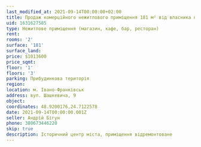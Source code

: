 ```yaml
---
last_modified_at: 2021-09-14T00:00:00+02:00
title: Продаж комерційного нежитлового приміщення 181 м² від власника на Шашкевича
uid: 1631627585
type: Нежитлове приміщення (магазин, кафе, бар, ресторан)
rent:
rooms: '2'
surface: '181'
surface_land:
price: $1013600
price_sqmt:
floor: '1'
floors: '3'
parking: Прибудинкова територія
region:
location: м. Івано-Франківськ
address: вул. Шашкевича, 9
object:
coordinates: 48.9200176,24.7122578
date: 2021-09-14T00:00:00.001Z
seller: Андрій Бігун
phone: 380673446220
skip: true
description: Історичний центр міста, приміщення відремонтоване
---
```

